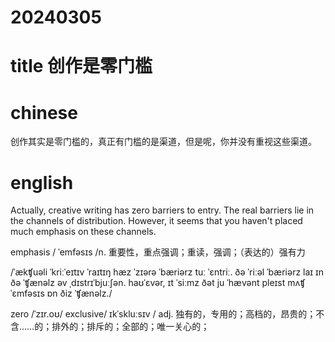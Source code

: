 
# 20240305

# title 创作是零门槛

# chinese 
创作其实是零门槛的，真正有门槛的是渠道，但是呢，你并没有重视这些渠道。

# english
Actually, creative writing has zero barriers to entry. The real barriers lie in the channels of distribution. However, it seems that you haven't placed much emphasis on these channels.


emphasis / ˈemfəsɪs /n.  重要性，重点强调；重读，强调；（表达的）强有力

/ˈækʧuəli ˈkriːˈeɪtɪv ˈraɪtɪŋ hæz ˈzɪərə ˈbæriərz tuː ˈɛntriː. ðə ˈriːəl ˈbæriərz laɪ ɪn ðə ˈʧænəlz əv ˌdɪstrɪˈbjuːʃən. haʊˈɛvər, ɪt ˈsiːmz ðət ju ˈhævənt pleɪst mʌʧ ˈɛmfəsɪs ɒn ðiz ˈʧænəlz./



zero /ˈzɪr.oʊ/
exclusive/ ɪkˈskluːsɪv / adj.  独有的，专用的；高档的，昂贵的；不含……的；排外的；排斥的；全部的；唯一关心的；
